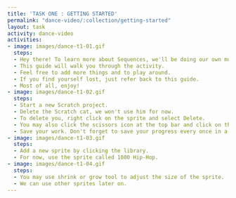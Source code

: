 ```yaml
---
title: 'TASK ONE : GETTING STARTED'
permalink: "dance-video/:collection/getting-started"
layout: task
activity: dance-video
activities:
- image: images/dance-t1-01.gif
  steps:
  - Hey there! To learn more about Sequences, we'll be doing our own music video!
  - This guide will walk you through the activity.
  - Feel free to add more things and to play around.
  - If you find yourself lost, just refer back to this guide.
  - Most of all, enjoy!
- image: images/dance-t1-02.gif
  steps:
  - Start a new Scratch project.
  - Delete the Scratch cat, we won't use him for now.
  - To delete you, right click on the sprite and select Delete.
  - You may also click the scissors icon at the top bar and click on the sprite to delete.
  - Save your work. Don't forget to save your progress every once in a while.
- image: images/dance-t1-03.gif
  steps:
  - Add a new sprite by clicking the library.
  - For now, use the sprite called 1080 Hip-Hop.
- image: images/dance-t1-04.gif
  steps:
  - You may use shrink or grow tool to adjust the size of the sprite.
  - We can use other sprites later on.
---
```

